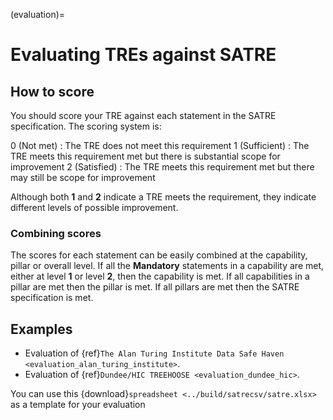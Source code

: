 (evaluation)=

# Evaluating TREs against SATRE

## How to score

You should score your TRE against each statement in the SATRE specification.
The scoring system is:

0 (Not met)
: The TRE does not meet this requirement
1 (Sufficient)
: The TRE meets this requirement met but there is substantial scope for improvement
2 (Satisfied)
: The TRE meets this requirement met but there may still be scope for improvement

Although both **1** and **2** indicate a TRE meets the requirement, they indicate different levels of possible improvement.

### Combining scores

The scores for each statement can be easily combined at the capability, pillar or overall level.
If all the **Mandatory** statements in a capability are met, either at level **1** or level **2**, then the capability is met.
If all capabilities in a pillar are met then the pillar is met.
If all pillars are met then the SATRE specification is met.

## Examples

- Evaluation of {ref}`The Alan Turing Institute Data Safe Haven <evaluation_alan_turing_institute>`.
- Evaluation of {ref}`Dundee/HIC TREEHOOSE <evaluation_dundee_hic>`.

You can use this {download}`spreadsheet <../build/satrecsv/satre.xlsx>` as a template for your evaluation

